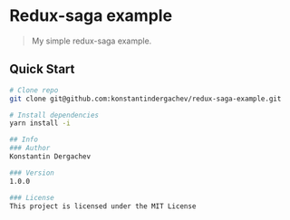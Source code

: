 # Redux-saga example
> My simple redux-saga example.

## Quick Start

```bash
# Clone repo
git clone git@github.com:konstantindergachev/redux-saga-example.git

# Install dependencies
yarn install -i

## Info
### Author
Konstantin Dergachev

### Version
1.0.0

### License
This project is licensed under the MIT License